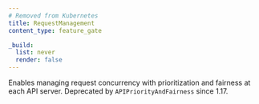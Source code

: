 ```yaml
---
# Removed from Kubernetes
title: RequestManagement
content_type: feature_gate

_build:
  list: never
  render: false
---
```

Enables managing request concurrency with prioritization and fairness
at each API server. Deprecated by `APIPriorityAndFairness` since 1.17.
